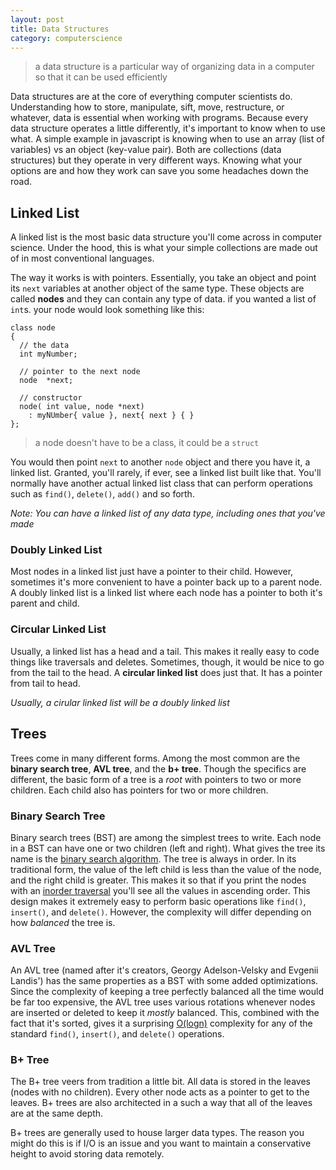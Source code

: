 ```yaml
---
layout: post
title: Data Structures
category: computerscience
---
```


> a data structure is a particular way of organizing data in a computer so that it can be used efficiently

Data structures are at the core of everything computer scientists do. Understanding how to store, manipulate, sift, move, restructure, or whatever, data is essential when working with programs. Because every data structure operates a little differently, it's important to know when to use what. A simple example in javascript is knowing when to use an array (list of variables) vs an object (key-value pair). Both are collections (data structures) but they operate in very different ways. Knowing what your options are and how they work can save you some headaches down the road.

## Linked List

A linked list is the most basic data structure you'll come across in computer science. Under the hood, this is what your simple collections are made out of in most conventional languages.

The way it works is with pointers. Essentially, you take an object and point its `next` variables at another object of the same type. These objects are called __nodes__ and they can contain any type of data. if you wanted a list of `int`s. your node would look something like this:

~~~
class node 
{
  // the data
  int myNumber;

  // pointer to the next node
  node  *next;

  // constructor
  node( int value, node *next)
    : myNUmber{ value }, next{ next } { }
};
~~~

> a node doesn't have to be a class, it could be a `struct`

You would then point `next` to another `node` object and there you have it, a linked list. Granted, you'll rarely, if ever, see a linked list built like that. You'll normally have another actual linked list class that can perform operations such as `find()`, `delete()`, `add()` and so forth.

*Note: You can have a linked list of any data type, including ones that you've made*

### Doubly Linked List

Most nodes in a linked list just have a pointer to their child. However, sometimes it's more convenient to have a pointer back up to a parent node. A doubly linked list is a linked list where each node has a pointer to both it's parent and child.

### Circular Linked List

Usually, a linked list has a head and a tail. This makes it really easy to code things like traversals and deletes. Sometimes, though, it would be nice to go from the tail to the head. A __circular linked list__ does just that. It has a pointer from tail to head. 

_Usually, a cirular linked list will be a doubly linked list_

## Trees

Trees come in many different forms. Among the most common are the __binary search tree__, __AVL tree__, and the __b+ tree__. Though the specifics are different, the basic form of a tree is a _root_ with pointers to two or more children. Each child also has pointers for two or more children. 

### Binary Search Tree

Binary search trees (BST) are among the simplest trees to write. Each node in a BST can have one or two children (left and right). What gives the tree its name is the [binary search algorithm](https://en.wikipedia.org/wiki/Binary_search_algorithm). The tree is always in order. In its traditional form, the value of the left child is less than the value of the node, and the right child is greater. This makes it so that if you print the nodes with an [inorder traversal](https://en.wikipedia.org/wiki/Tree_traversal) you'll see all the values in ascending order. This design makes it extremely easy to perform basic operations like `find()`, `insert()`, and `delete()`. However, the complexity will differ depending on how *balanced* the tree is.

### AVL Tree

An AVL tree (named after it's creators, Georgy Adelson-Velsky and Evgenii Landis') has the same properties as a BST with some added optimizations. Since the complexity of keeping a tree perfectly balanced all the time would be far too expensive, the AVL tree uses various rotations whenever nodes are inserted or deleted to keep it *mostly* balanced. This, combined with the fact that it's sorted, gives it a surprising [O(logn)](http://www.adamtew.com/2016/01/04/How-To-Big-O.html) complexity for any of the standard `find()`, `insert()`, and `delete()` operations.

### B+ Tree

The B+ tree veers from tradition a little bit. All data is stored in the leaves (nodes with no children). Every other node acts as a pointer to get to the leaves. B+ trees are also architected in a such a way that all of the leaves are at the same depth. 

B+ trees are generally used to house larger data types. The reason you might do this is if I/O is an issue and you want to maintain a conservative height to avoid storing data remotely.